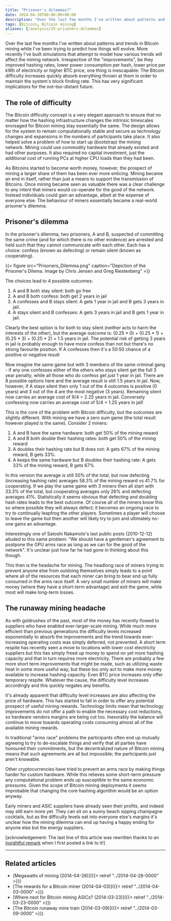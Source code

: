 ```yaml
---
title: "Prisoner's dilemmas?"
date: 2014-04-30T00:00:00+00:00
description: "Over the last few months I've written about patterns and trends in Bitcoin mining while I've been trying to predict how things will evolve.  More recently I\"ve built simulations that attempt to model how various trends will affect the mining network.  Irrespective of the \"improvements\", be they improved hashing rates, lower power consumption per hash, lower price per kWh of electricity or higher BTC price, one thing is inescapable: The Bitcoin difficulty increases quickly absorb everything thrown at them in order to maintain the system's block finding rate.  This has very significant implications for the not-too-distant future."
tags: [Bitcoin, Bitcoin mining]
aliases: [/analysis/25-prisoners-dilemmas]
---
```

Over the last few months I've written about patterns and trends in
Bitcoin mining while I've been trying to predict how things will
evolve.  More recently I've built simulations that attempt to model how
various trends will affect the mining network.  Irrespective of the
"improvements", be they improved hashing rates, lower power
consumption per hash, lower price per kWh of electricity or higher BTC
price, one thing is inescapable: The Bitcoin difficulty increases
quickly absorb everything thrown at them in order to maintain the
system's block finding rate.  This has very significant implications for
the not-too-distant future.

## The role of difficulty

The Bitcoin difficulty concept is a very elegant approach to ensure that
no matter how the hashing infrastructure changes the intrinsic
timescales envisaged for Bitcoin mining stay essentially the same.  The
design allows for the system to remain computationally stable and secure
as technology changes and expansions in the numbers of participants take
place.  It also helped solve a problem of how to start up (bootstrap) the
mining network. Mining could use commodity hardware that already existed
and had other purposes.  It also required no capital investment, just the
additional cost of running PCs at higher CPU loads than they had been.

As Bitcoins started to become worth money, however, the prospect of
mining a larger share of them has been ever more enticing.  Mining became
an end in itself, rather than just a means to support the transmission
of Bitcoins. Once mining became seen as valuable there was a clear
challenge to any intent that miners would co-operate for the good of the
network.  Instead individuals could gain an advantage, albeit at the
expense of everyone else.  The behaviour of miners essentially became a
real-world prisoner's dilemma.

## Prisoner's dilemma

In the prisoner's dilemma, two prisoners, A and B, suspected of
committing the same crime (and for which there is no other evidence) are
arrested and held such that they cannot communicate with each other.
Each has a choice: confess (known as defecting) or remain silent (known
as cooperating).

{{< figure src="Prisoners_Dilemma.png" caption="Depiction of the Prisoner's Dilema.  Image by Chris Jensen and Greg Riestenberg" >}}

The choices lead to 4 possible outcomes:

1. A and B both stay silent: both go free
2. A and B both confess: both get 2 years in jail
3. A confesses and B stays silent: A gets 1 year in jail and B gets 3
   years in jail.
4. A stays silent and B confesses: A gets 3 years in jail and B gets 1
   year in jail.

Clearly the best option is for both to stay silent (neither acts to harm
the interests of the other), but the average outcome is: (0.25 \* 0) +
(0.25 \* 1) + (0.25 \* 3) + (0.25 \* 2) = 1.5 years in jail.  The
potential risk of getting 3 years in jail is probably enough to have
more confess than not but there's no strong favourite position.  If A
confesses then it's a 50:50 chance of a positive or negative result

Now imagine the same game but with 3 members of the same criminal gang -
if any one confesses either of the others who stays silent get the full
3 year penalty, while all those who do confess get just 1 year in jail.
There are 8 possible options here and the average result is still 1.5
years in jail.  Now, however, if A stays silent then only 1 out of the 4
outcomes is positive (0 years) and 3 out of the 4 are the most negative
(3 years).  Remaining silent now carries an average cost of 9/4 = 2.25
years in jail.  Conversely confessing now carries an average cost of 5/4
= 1.25 years in jail!

This is the core of the problem with Bitcoin difficulty, but the
outcomes are slightly different.  With mining we have a zero sum game
(the total result however played is the same).  Consider 2 miners:

1. A and B have the same hardware: both get 50% of the mining reward
2. A and B both double their hashing rates: both get 50% of the mining
   reward
3. A doubles their hashing rate but B does not: A gets 67% of the
   mining reward, B gets 33%.
4. A keeps the same hardware but B doubles their hashing rate: A gets
   33% of the mining reward, B gets 67%

In this version the average is still 50% of the total, but now defecting
(increasing hashing rate) averages 58.3% of the mining reward vs 41.7%
for cooperating.  If we play the same game with 3 miners then all start
with 33.3% of the total, but cooperating averages only 26% and defecting
averages 41%.  Statistically it seems obvious that defecting and doubling
hash rates leads to the best outcome.  Of course all of the miners know
this so where possible they will always defect; it becomes an ongoing
race to try to continually leapfrog the other players.  Sometimes a
player will choose to leave the game but then another will likely try to
join and ultimately no-one gains an advantage.

Interestingly one of Satoshi Nakamoto's last public posts (2010-12-12)
alluded to this same problem: "We should have a gentleman's agreement
to postpone the GPU arms race as long as we can for the good of the
network".  It's unclear just how far he had gone in thinking about this though.

This then is the headache for mining.  The headlong race of miners trying
to prevent anyone else from outdoing themselves simply leads to a point
where all of the resources that each miner can bring to bear end up
fully consumed in the arms race itself.  A very small number of miners
will make money (where they have a short-term advantage) and exit the
game, while most will make long-term losses.

## The runaway mining headache

As with goldrushes of the past, most of the money has recently flowed to
suppliers who have enabled ever-larger-scale mining.  While much more
efficient than previous generations the difficulty levels increased
exponentially to absorb the improvements and the trend towards
ever-increasing operating costs was simply deferred, not prevented.  A
short term respite has recently seen a move to locations with lower cost
electricity suppliers but this has simply freed up money to spend on yet
more hashing capacity and that in turn requires more electricity.  There
are probably a few more short term improvements that might be made, such
as utilizing waste heat in some more useful way, but these too only act
to make more money available to increase hashing capacity.  Even BTC
price increases only offer temporary respite.  Whatever the cause, the
difficulty level increases accordingly and this quickly negates any
benefits.

It's already apparent that difficulty level increases are also
affecting the price of hardware.  This has started to fall in order to
offer any potential prospect of useful mining rewards.  Technology limits
mean that technology improvements do not offer a path to enable the
necessary cost reductions, so hardware vendors margins are being cut
too.  Inexorably the balance will continue to move towards operating
costs consuming almost all of the available mining rewards.

In traditional "arms race" problems the participants often end up
mutually agreeing to try to de-escalate things and verify that all
parties have honoured their commitments, but the decentralized nature of
Bitcoin mining means that such agreements are all but impossible; the
participants just aren't knowable.

Other cryptocurrencies have tried to prevent an arms race by making
things harder for custom hardware.  While this relieves some short-term
pressure any computational problem ends up susceptible to the same
economic pressures.  Given the scope of Bitcoin mining deployments it
seems improbable that changing the core hashing algorithm would be an
option anyway.

Early miners and ASIC suppliers have already seen their profits, and
indeed may still earn more yet.  They can sit on a sunny beach sipping
champagne cocktails, but as the difficulty levels eat into everyone
else's margins it's unclear how the mining dilemma can end up having a
happy ending for anyone else but the energy suppliers.

\[acknowledgement: The last line of this article was rewritten thanks to
an [insightful remark](https://bitcointalk.org/index.php?topic=580632.msg6572887#msg6572887) when
I first posted a link to it!\]

------------------------------------------------------------------------

## Related articles

- [Megawatts of mining (2014-04-28)]({{< relref "../2014-04-28-0000" >}})
- [The rewards for a Bitcoin miner (2014-04-03)]({{< relref "../2014-04-03-0000" >}})
- [Where next for Bitcoin mining ASICs? (2014-03-23)]({{< relref "../2014-03-23-0000" >}})
- [The Bitcoin runaway mine train (2014-03-09)]({{< relref "../2014-03-09-0000" >}})
